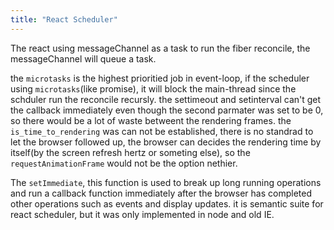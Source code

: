 ```yaml
---
title: "React Scheduler"
---
```


The react using messageChannel as a task to run the fiber reconcile,
the messageChannel will queue a task.

the `microtasks` is the highest prioritied job in event-loop, if the scheduler using `microtasks`(like promise), it will block the main-thread since the schduler run the reconcile recursly.
the settimeout and setinterval can't get the callback immediately even though the second parmater was set to be 0, so there would be a lot of waste betweent the rendering frames.
the `is_time_to_rendering` was can not be established, there is no standrad to let the browser followed up, the browser can decides the rendering time by itself(by the screen refresh hertz or someting else), so the `requestAnimationFrame` would not be the option nethier.

The `setImmediate`, this function is used to break up long running operations and run a callback function immediately after the browser has completed other operations such as events and display updates. it is semantic suite for react scheduler, but it was only implemented in node and old IE.
